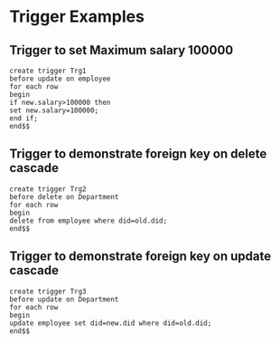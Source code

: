 # Trigger Examples

## Trigger to set Maximum salary 100000
```
create trigger Trg1
before update on employee
for each row
begin
if new.salary>100000 then
set new.salary=100000;
end if;
end$$
``` 
## Trigger to demonstrate foreign key on delete cascade
```
create trigger Trg2
before delete on Department
for each row
begin
delete from employee where did=old.did;
end$$
```
## Trigger to demonstrate foreign key on update cascade
```
create trigger Trg3
before update on Department
for each row
begin
update employee set did=new.did where did=old.did;
end$$
```
